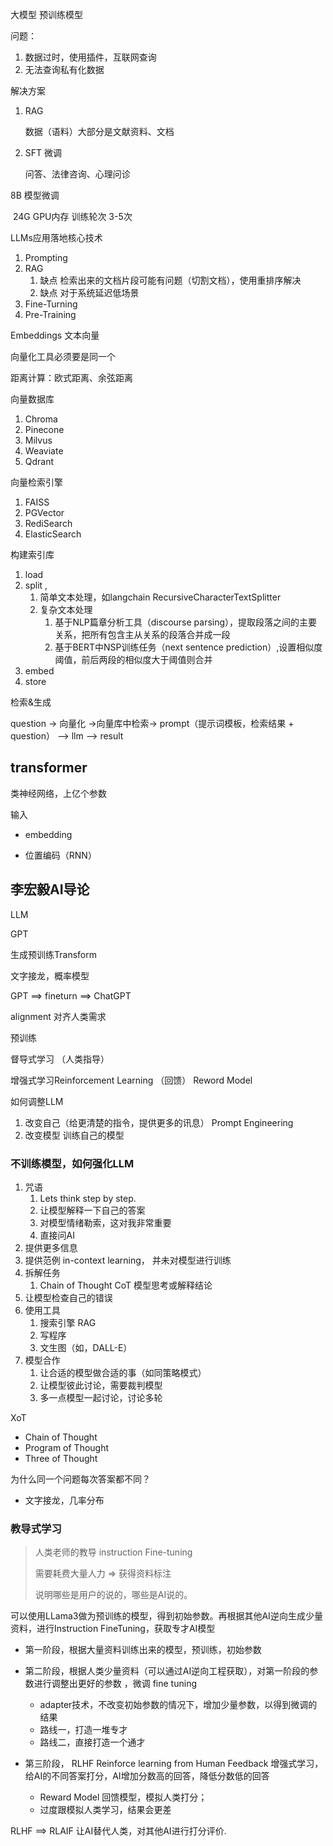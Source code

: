 大模型 预训练模型

问题： 

1. 数据过时，使用插件，互联网查询
2. 无法查询私有化数据

解决方案

1. RAG

    数据（语料）大部分是文献资料、文档

2. SFT 微调

    问答、法律咨询、心理问诊



8B 模型微调

​	24G GPU内存 训练轮次 3-5次



LLMs应用落地核心技术

1. Prompting
2. RAG
    1. 缺点 检索出来的文档片段可能有问题（切割文档），使用重排序解决
    2. 缺点 对于系统延迟低场景
3. Fine-Turning
4. Pre-Training



Embeddings 文本向量

向量化工具必须要是同一个

距离计算：欧式距离、余弦距离





向量数据库

1. Chroma
2. Pinecone
3. Milvus
4. Weaviate
5. Qdrant

向量检索引擎

1. FAISS 
2. PGVector
3. RediSearch
4. ElasticSearch



构建索引库

1. load
2. split ,
    1. 简单文本处理，如langchain RecursiveCharacterTextSplitter
    2. 复杂文本处理
        1. 基于NLP篇章分析工具（discourse parsing），提取段落之间的主要关系，把所有包含主从关系的段落合并成一段
        2. 基于BERT中NSP训练任务（next sentence prediction）,设置相似度阈值，前后两段的相似度大于阈值则合并
3. embed
4. store

检索&生成

question -> 向量化 ->向量库中检索-> prompt（提示词模板，检索结果 + question） --> llm --> result





## transformer

类神经网络，上亿个参数

输入

- embedding

- 位置编码（RNN）





## 李宏毅AI导论


LLM 

GPT 

生成预训练Transform

文字接龙，概率模型



GPT ==> fineturn ==> ChatGPT

alignment 对齐人类需求

预训练

督导式学习 （人类指导）

增强式学习Reinforcement Learning （回馈） Reword Model



如何调整LLM

1. 改变自己（给更清楚的指令，提供更多的讯息） Prompt Engineering 
2. 改变模型 训练自己的模型



### 不训练模型，如何强化LLM
1. 咒语 
    1. Lets think step by step.
    2. 让模型解释一下自己的答案
    3. 对模型情绪勒索，这对我非常重要
    4. 直接问AI
2. 提供更多信息
3. 提供范例  in-context learning， 并未对模型进行训练
4. 拆解任务
    1. Chain of Thought CoT 模型思考或解释结论
5. 让模型检查自己的错误
6. 使用工具
    1. 搜索引擎 RAG
    2. 写程序
    3. 文生图（如，DALL-E）
7. 模型合作
    1. 让合适的模型做合适的事（如同策略模式）
    2. 让模型彼此讨论，需要裁判模型
    3. 多一点模型一起讨论，讨论多轮

XoT

- Chain of Thought
- Program of Thought
- Three of Thought

为什么同一个问题每次答案都不同？
- 文字接龙，几率分布

### 教导式学习
> 人类老师的教导 instruction Fine-tuning
>
> 需要耗费大量人力 => 获得资料标注
>
> 说明哪些是用户的说的，哪些是AI说的。

可以使用LLama3做为预训练的模型，得到初始参数。再根据其他AI逆向生成少量资料，进行Instruction FineTuning，获取专才AI模型

- 第一阶段，根据大量资料训练出来的模型，预训练，初始参数
- 第二阶段，根据人类少量资料（可以通过AI逆向工程获取），对第一阶段的参数进行调整出更好的参数 ，微调 fine tuning
    - adapter技术，不改变初始参数的情况下，增加少量参数，以得到微调的结果
    - 路线一，打造一堆专才
    - 路线二，直接打造一个通才

- 第三阶段， RLHF Reinforce learning from Human Feedback 增强式学习，给AI的不同答案打分，AI增加分数高的回答，降低分数低的回答
    - Reward Model 回馈模型，模拟人类打分；
    - 过度跟模拟人类学习，结果会更差

RLHF ==> RLAIF 让AI替代人类，对其他AI进行打分评价.
